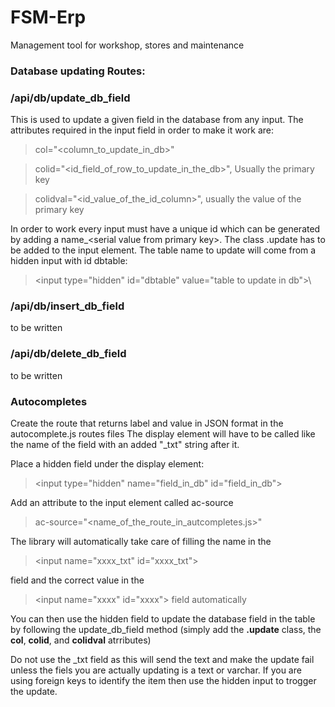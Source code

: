 # FSM-Erp
Management tool for workshop, stores and maintenance

### Database updating Routes:

### /api/db/update_db_field
This is used to update a given field in the database from any input. The attributes required in the input field in order to make it work are: 

>col="\<column_to_update_in_db>"

>colid="\<id_field_of_row_to_update_in_the_db>", Usually the primary key

>colidval="\<id_value_of_the_id_column>", usually the value of the primary key

In order to work every input must have a unique id which can be generated by adding a name_\<serial value from primary key>\. The class .update has to be added to the input element. The table name to update will come from a hidden input with id dbtable: 

>\<input type="hidden" id="dbtable" value="table to update in db">\

### /api/db/insert_db_field
to be written

### /api/db/delete_db_field
to be written

### Autocompletes
Create the route that returns label and value in JSON format in the autocomplete.js routes files
The display element will have to be called like the name of the field with an added "_txt" string after it.

Place a hidden field under the display element:

>\<input type="hidden" name="field_in_db" id="field_in_db">

Add an attribute to the input element called ac-source

>ac-source="\<name_of_the_route_in_autcompletes.js>"

The library will automatically take care of filling the name in the 
>\<input name="xxxx_txt" id="xxxx_txt"> 

field and the correct value in the 

>\<input name="xxxx" id="xxxx"> field automatically

You can then use the hidden field to update the database field in the table by following the update_db_field method (simply add the  **.update** class, the **col**, **colid**, and **colidval** atrributes)

Do not use the _txt field as this will send the text and make the update fail unless the fiels you are actually updating is a text or varchar. If you are using foreign keys to identify the item then use the hidden input to trogger the update.
